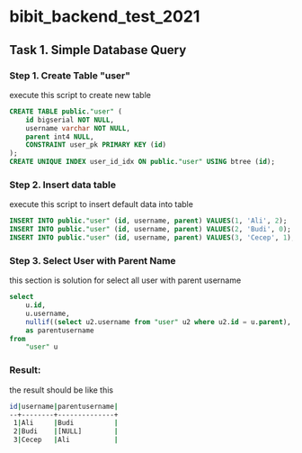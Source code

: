 # bibit_backend_test_2021
## Task 1. Simple Database Query

### Step 1. Create Table "user"
execute this script to create new table
```sql
CREATE TABLE public."user" (
	id bigserial NOT NULL,
	username varchar NOT NULL,
	parent int4 NULL,
	CONSTRAINT user_pk PRIMARY KEY (id)
);
CREATE UNIQUE INDEX user_id_idx ON public."user" USING btree (id);
```

### Step 2. Insert data table
execute this script to insert default data into table
```sql
INSERT INTO public."user" (id, username, parent) VALUES(1, 'Ali', 2);
INSERT INTO public."user" (id, username, parent) VALUES(2, 'Budi', 0);
INSERT INTO public."user" (id, username, parent) VALUES(3, 'Cecep', 1);
```

### Step 3. Select User with Parent Name
this section is solution for select all user with parent username
```sql
select
	u.id,
	u.username,
	nullif((select u2.username from "user" u2 where u2.id = u.parent), null) 
	as parentusername
from
	"user" u
```

### Result:
the result should be like this
```bash
id|username|parentusername|
--+--------+--------------+
 1|Ali     |Budi          |
 2|Budi    |[NULL]        |
 3|Cecep   |Ali           |
```

